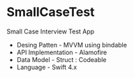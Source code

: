 # SmallCaseTest
Small Case Interview Test App

- Desing Patten - MVVM using bindable
- API Implementation -  Alamofire
- Data Model - Struct : Codeable
- Language - Swift 4.x
